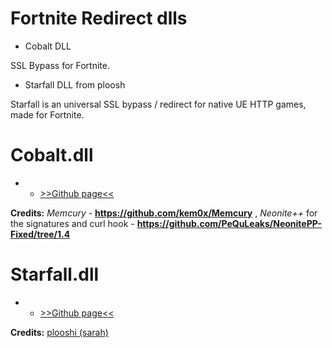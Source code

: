 # Fortnite Redirect dlls
 - Cobalt DLL

SSL Bypass for Fortnite.

 - Starfall DLL from ploosh

Starfall is an universal SSL bypass / redirect for native UE HTTP games, made for Fortnite.


# Cobalt.dll
 - - [>>Github page<<](https://github.com/Milxnor/Cobalt)

**Credits:**
*Memcury* - **https://github.com/kem0x/Memcury** , 
*Neonite++* for the signatures and curl hook - **https://github.com/PeQuLeaks/NeonitePP-Fixed/tree/1.4**


# Starfall.dll
 - - [>>Github page<<](https://github.com/plooshi/Starfall)

**Credits:** [plooshi (sarah)](https://github.com/plooshi)



